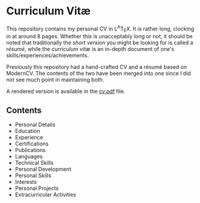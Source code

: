 # Curriculum Vitæ

This repository contains my personal CV in L<sup>A</sup>T<sub>E</sub>X. It is rather long, clocking in at around 8 pages. Whether this is unacceptably long or not, it should be noted that traditionally the *short version* you might be looking for is called a *résumé*, while the *curriculum vitæ* is an in-depth document of one's skills/experiences/achievements.

Previously this repository had a hand-crafted CV and a résumé based on ModernCV. The contents of the two have been merged into one since I did not see much point in maintaining both.

A rendered version is available in the [cv.pdf](cv.pdf) file.

## Contents

* Personal Details
* Education
* Experience
* Certifications
* Publications
* Languages
* Technical Skills
* Personal Development
* Personal Skills
* Interests
* Personal Projects
* Extracurricular Activities